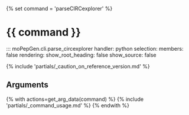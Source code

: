{% set command = 'parseCIRCexplorer' %}
# {{ command }}

::: moPepGen.cli.parse_circexplorer
	handler: python
    selection:
      members: false
    rendering:
      show_root_heading: false
      show_source: false

{% include 'partials/_caution_on_reference_version.md' %}

## Arguments

{% with actions=get_arg_data(command) %}
{% include 'partials/_command_usage.md' %}
{% endwith %}